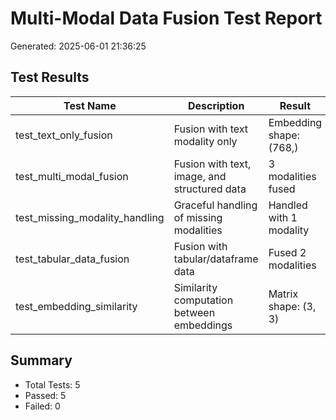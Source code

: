 # Multi-Modal Data Fusion Test Report
Generated: 2025-06-01 21:36:25

## Test Results

| Test Name | Description | Result | Status | Duration | Error |
|-----------|-------------|---------|---------|-----------|--------|
| test_text_only_fusion | Fusion with text modality only | Embedding shape: (768,) | ✅ Pass | 1.17s |  |
| test_multi_modal_fusion | Fusion with text, image, and structured data | 3 modalities fused | ✅ Pass | 0.86s |  |
| test_missing_modality_handling | Graceful handling of missing modalities | Handled with 1 modality | ✅ Pass | 1.14s |  |
| test_tabular_data_fusion | Fusion with tabular/dataframe data | Fused 2 modalities | ✅ Pass | 1.04s |  |
| test_embedding_similarity | Similarity computation between embeddings | Matrix shape: (3, 3) | ✅ Pass | 0.84s |  |

## Summary
- Total Tests: 5
- Passed: 5
- Failed: 0

